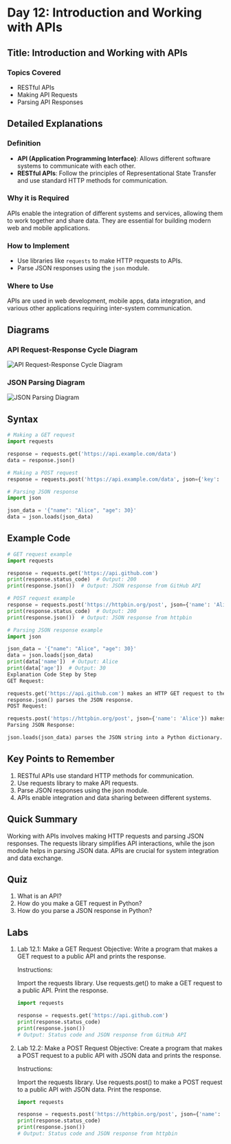# Day 12: Introduction and Working with APIs

## Title: Introduction and Working with APIs

### Topics Covered
- RESTful APIs
- Making API Requests
- Parsing API Responses

## Detailed Explanations

### Definition
- **API (Application Programming Interface)**: Allows different software systems to communicate with each other.
- **RESTful APIs**: Follow the principles of Representational State Transfer and use standard HTTP methods for communication.

### Why it is Required
APIs enable the integration of different systems and services, allowing them to work together and share data. They are essential for building modern web and mobile applications.

### How to Implement
- Use libraries like `requests` to make HTTP requests to APIs.
- Parse JSON responses using the `json` module.

### Where to Use
APIs are used in web development, mobile apps, data integration, and various other applications requiring inter-system communication.

## Diagrams

### API Request-Response Cycle Diagram
![API Request-Response Cycle Diagram](images/api_request_response_cycle_diagram.png)

### JSON Parsing Diagram
![JSON Parsing Diagram](images/json_parsing_diagram.png)

## Syntax
```python
# Making a GET request
import requests

response = requests.get('https://api.example.com/data')
data = response.json()

# Making a POST request
response = requests.post('https://api.example.com/data', json={'key': 'value'})

# Parsing JSON response
import json

json_data = '{"name": "Alice", "age": 30}'
data = json.loads(json_data)
```
## Example Code
```python
# GET request example
import requests

response = requests.get('https://api.github.com')
print(response.status_code)  # Output: 200
print(response.json())  # Output: JSON response from GitHub API

# POST request example
response = requests.post('https://httpbin.org/post', json={'name': 'Alice'})
print(response.status_code)  # Output: 200
print(response.json())  # Output: JSON response from httpbin

# Parsing JSON response example
import json

json_data = '{"name": "Alice", "age": 30}'
data = json.loads(json_data)
print(data['name'])  # Output: Alice
print(data['age'])  # Output: 30
Explanation Code Step by Step
GET Request:

requests.get('https://api.github.com') makes an HTTP GET request to the GitHub API.
response.json() parses the JSON response.
POST Request:

requests.post('https://httpbin.org/post', json={'name': 'Alice'}) makes an HTTP POST request with JSON data.
Parsing JSON Response:

json.loads(json_data) parses the JSON string into a Python dictionary.
```

## Key Points to Remember
1. RESTful APIs use standard HTTP methods for communication.
2. Use requests library to make API requests.
3. Parse JSON responses using the json module.
4. APIs enable integration and data sharing between different systems.

## Quick Summary
Working with APIs involves making HTTP requests and parsing JSON responses. The requests library simplifies API interactions, while the json module helps in parsing JSON data. APIs are crucial for system integration and data exchange.

## Quiz
1. What is an API?
2. How do you make a GET request in Python?
3. How do you parse a JSON response in Python?

## Labs
1. Lab 12.1: Make a GET Request
	Objective: Write a program that makes a GET request to a public API and prints the response.
	
	Instructions:
	
	Import the requests library.
	Use requests.get() to make a GET request to a public API.
	Print the response.
	```python
	import requests
	
	response = requests.get('https://api.github.com')
	print(response.status_code)
	print(response.json())
	# Output: Status code and JSON response from GitHub API
	```
2. Lab 12.2: Make a POST Request
	Objective: Create a program that makes a POST request to a public API with JSON data and prints the response.
	
	Instructions:
	
	Import the requests library.
	Use requests.post() to make a POST request to a public API with JSON data.
	Print the response.
	```python
	import requests
	
	response = requests.post('https://httpbin.org/post', json={'name': 'Alice'})
	print(response.status_code)
	print(response.json())
	# Output: Status code and JSON response from httpbin
	```
